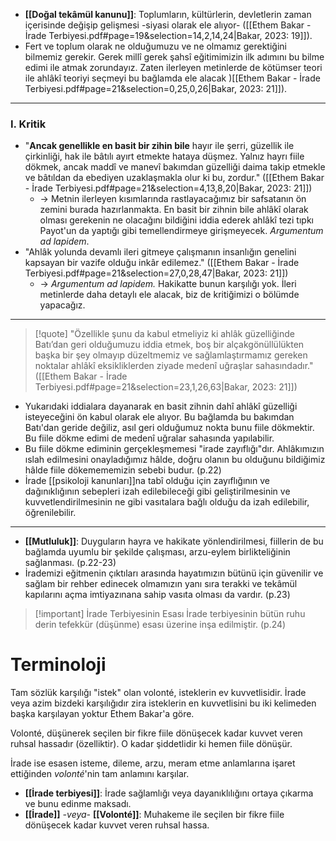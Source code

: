 - **[[Doğal tekâmül kanunu]]**: Toplumların, kültürlerin, devletlerin zaman içerisinde değişip gelişmesi -siyasi olarak ele alıyor- ([[Ethem Bakar - İrade Terbiyesi.pdf#page=19&selection=14,2,14,24|Bakar, 2023: 19]]).
- Fert ve toplum olarak ne olduğumuzu ve ne olmamız gerektiğini bilmemiz gerekir. Gerek millî gerek şahsî eğitimimizin ilk adımını bu bilme edimi ile atmak zorundayız. Zaten ilerleyen metinlerde de kötümser teori ile ahlâkî teoriyi seçmeyi bu bağlamda ele alacak )[[Ethem Bakar - İrade Terbiyesi.pdf#page=21&selection=0,25,0,26|Bakar, 2023: 21]]).


---
### I. Kritik
- "**Ancak genellikle en basit bir zihin bile** hayır ile şerri, güzellik ile çirkinliği, hak ile bâtılı ayırt etmekte hataya düşmez. Yalnız hayrı fiile dökmek, ancak maddî ve manevî bakımdan güzelliği daima takip etmekle ve bâtıldan da ebediyen uzaklaşmakla olur ki bu, zordur." ([[Ethem Bakar - İrade Terbiyesi.pdf#page=21&selection=4,13,8,20|Bakar, 2023: 21]])
	- $\to$ Metnin ilerleyen kısımlarında rastlayacağımız bir safsatanın ön zemini burada hazırlanmakta. En basit bir zihnin bile ahlâkî olarak olması gerekenin ne olacağını bildiğini iddia ederek ahlâkî tezi tıpkı Payot'un da yaptığı gibi temellendirmeye girişmeyecek.  *Argumentum ad lapidem*. 
- "Ahlâk yolunda devamlı ileri gitmeye çalışmanın insanlığın genelini kapsayan bir vazife olduğu inkâr edilemez." ([[Ethem Bakar - İrade Terbiyesi.pdf#page=21&selection=27,0,28,47|Bakar, 2023: 21]])
	- $\to$ *Argumentum ad lapidem.* Hakikatte bunun karşılığı yok. İleri metinlerde daha detaylı ele alacak, biz de kritiğimizi o bölümde yapacağız.

---

 
> [!quote] 
>"Özellikle şunu da kabul etmeliyiz ki ahlâk güzelliğinde Batı’dan geri olduğumuzu iddia etmek, boş bir alçakgönüllülükten başka bir şey olmayıp düzeltmemiz ve sağlamlaştırmamız gereken noktalar ahlâkî eksikliklerden ziyade medenî uğraşlar sahasındadır." ([[Ethem Bakar - İrade Terbiyesi.pdf#page=21&selection=23,1,26,63|Bakar, 2023: 21]])

- Yukarıdaki iddialara dayanarak en basit zihnin dahî ahlâkî güzelliği isteyeceğini ön kabul olarak ele alıyor. Bu bağlamda bu bakımdan Batı'dan geride değiliz, asıl geri olduğumuz nokta bunu fiile dökmektir. Bu fiile dökme edimi de medenî uğralar sahasında yapılabilir. 
- Bu fiile dökme ediminin gerçekleşmemesi "irade zayıflığı"dır. Ahlâkımızın ıslah edilmesini onayladığımız hâlde, doğru olanın bu olduğunu bildiğimiz hâlde fiile dökemememizin sebebi budur. (p.22)
- İrade [[psikoloji kanunları]]na tabî olduğu için zayıflığının ve dağınıklığının sebepleri izah edilebileceği gibi geliştirilmesinin ve kuvvetlendirilmesinin ne gibi vasıtalara bağlı olduğu da izah edilebilir, öğrenilebilir. 

---
- **[[Mutluluk]]**: Duyguların hayra ve hakikate yönlendirilmesi, fiillerin de bu bağlamda uyumlu bir şekilde çalışması, arzu-eylem birlikteliğinin sağlanması. (p.22-23)
- İrademizi eğitmenin çıktıları arasında hayatımızın bütünü için güvenilir ve sağlam bir rehber edinecek olmamızın yanı sıra terakki ve tekâmül kapılarını açma imtiyazınana sahip vasıta olması da vardır. (p.23)


> [!important] İrade Terbiyesinin Esası
> İrade terbiyesinin bütün ruhu derin tefekkür (düşünme) esası üzerine inşa edilmiştir. (p.24)

# Terminoloji
Tam sözlük karşılığı "istek" olan volonté, isteklerin ev kuvvetlisidir. İrade veya azim bizdeki karşılığıdır zira isteklerin en kuvvetlisini bu iki kelimeden başka karşılayan yoktur Ethem Bakar'a göre.

Volonté, düşünerek seçilen bir fikre fiile dönüşecek kadar kuvvet veren ruhsal hassadır (özelliktir). O kadar şiddetlidir ki hemen fiile dönüşür.

İrade ise esasen isteme, dileme, arzu, meram etme anlamlarına işaret ettiğinden *volonté*'nin tam anlamını karşılar. 

- **[[İrade terbiyesi]]**: İrade sağlamlığı veya dayanıklılığını ortaya çıkarma ve bunu edinme maksadı. 
- **[[İrade]]** *-veya-* **[[Volonté]]**: Muhakeme ile seçilen bir fikre fiile dönüşecek kadar kuvvet veren ruhsal hassa.